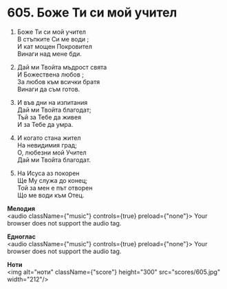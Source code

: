 # 605. Боже Ти си мой учител  

1. Боже Ти си мой учител  
В стъпките Си ме води ;  
И кат мощен Покровител  
Винаги над мене бди.  

2. Дай ми Твойта мъдрост свята  
И Божествена любов ;  
За любов към всички братя  
Винаги да съм готов.  

3. И във дни на изпитания  
Дай ми Твойта благодат;  
Тъй за Тебе да живея  
И за Тебе да умра.  

4. И когато стана жител  
На невидимия град;  
О, любезни мой Учител  
Дай ми Твойта благодат.  

5. На Исуса аз покорен  
Ще Му служа до конец;  
Той за мен е път отворен  
Що ме води към Отец.  

__Мелодия__  
<audio className={"music"} controls={true} preload={"none"}><source src="mp3/605.mp3" type="audio/mpeg"/>
Your browser does not support the audio tag.
</audio>  

__Едноглас__  
<audio className={"music"} controls={true} preload={"none"}><source src="transp/605.mp3" type="audio/mpeg"/>
Your browser does not support the audio tag.
</audio>  

__Ноти__  
<img alt="ноти" className={"score"} height="300" src="scores/605.jpg" width="212"/>
